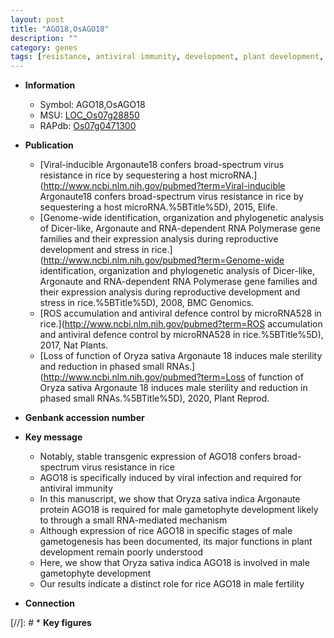 ```yaml
---
layout: post
title: "AGO18,OsAGO18"
description: ""
category: genes
tags: [resistance, antiviral immunity, development, plant development, fertility]
---
```


* **Information**  
    + Symbol: AGO18,OsAGO18  
    + MSU: [LOC_Os07g28850](http://rice.plantbiology.msu.edu/cgi-bin/ORF_infopage.cgi?orf=LOC_Os07g28850)  
    + RAPdb: [Os07g0471300](http://rapdb.dna.affrc.go.jp/viewer/gbrowse_details/irgsp1?name=Os07g0471300)  

* **Publication**  
    + [Viral-inducible Argonaute18 confers broad-spectrum virus resistance in rice by sequestering a host microRNA.](http://www.ncbi.nlm.nih.gov/pubmed?term=Viral-inducible Argonaute18 confers broad-spectrum virus resistance in rice by sequestering a host microRNA.%5BTitle%5D), 2015, Elife.
    + [Genome-wide identification, organization and phylogenetic analysis of Dicer-like, Argonaute and RNA-dependent RNA Polymerase gene families and their expression analysis during reproductive development and stress in rice.](http://www.ncbi.nlm.nih.gov/pubmed?term=Genome-wide identification, organization and phylogenetic analysis of Dicer-like, Argonaute and RNA-dependent RNA Polymerase gene families and their expression analysis during reproductive development and stress in rice.%5BTitle%5D), 2008, BMC Genomics.
    + [ROS accumulation and antiviral defence control by microRNA528 in rice.](http://www.ncbi.nlm.nih.gov/pubmed?term=ROS accumulation and antiviral defence control by microRNA528 in rice.%5BTitle%5D), 2017, Nat Plants.
    + [Loss of function of Oryza sativa Argonaute 18 induces male sterility and reduction in phased small RNAs.](http://www.ncbi.nlm.nih.gov/pubmed?term=Loss of function of Oryza sativa Argonaute 18 induces male sterility and reduction in phased small RNAs.%5BTitle%5D), 2020, Plant Reprod.

* **Genbank accession number**  

* **Key message**  
    + Notably, stable transgenic expression of AGO18 confers broad-spectrum virus resistance in rice
    + AGO18 is specifically induced by viral infection and required for antiviral immunity
    + In this manuscript, we show that Oryza sativa indica Argonaute protein AGO18 is required for male gametophyte development likely to through a small RNA-mediated mechanism
    + Although expression of rice AGO18 in specific stages of male gametogenesis has been documented, its major functions in plant development remain poorly understood
    + Here, we show that Oryza sativa indica AGO18 is involved in male gametophyte development
    + Our results indicate a distinct role for rice AGO18 in male fertility

* **Connection**  

[//]: # * **Key figures**  


